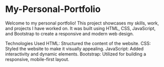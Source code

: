 # My-Personal-Portfolio

Welcome to my personal portfolio! This project showcases my skills, work, and projects I have worked on. It was built using HTML, CSS, JavaScript, and Bootstrap to create a responsive and modern web design.

Technologies Used
HTML: Structured the content of the website.
CSS: Styled the website to make it visually appealing.
JavaScript: Added interactivity and dynamic elements.
Bootstrap: Utilized for building a responsive, mobile-first layout.
